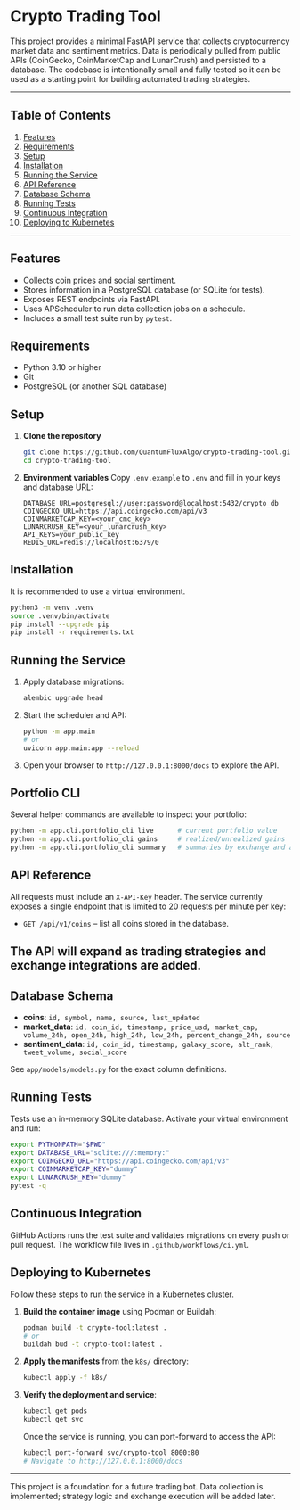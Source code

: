 # Crypto Trading Tool

This project provides a minimal FastAPI service that collects cryptocurrency market data and sentiment metrics. Data is periodically pulled from public APIs (CoinGecko, CoinMarketCap and LunarCrush) and persisted to a database. The codebase is intentionally small and fully tested so it can be used as a starting point for building automated trading strategies.

---

## Table of Contents
1. [Features](#features)
2. [Requirements](#requirements)
3. [Setup](#setup)
4. [Installation](#installation)
5. [Running the Service](#running-the-service)
6. [API Reference](#api-reference)
7. [Database Schema](#database-schema)
8. [Running Tests](#running-tests)
9. [Continuous Integration](#continuous-integration)
10. [Deploying to Kubernetes](#deploying-to-kubernetes)

---

## Features
- Collects coin prices and social sentiment.
- Stores information in a PostgreSQL database (or SQLite for tests).
- Exposes REST endpoints via FastAPI.
- Uses APScheduler to run data collection jobs on a schedule.
- Includes a small test suite run by `pytest`.

## Requirements
- Python 3.10 or higher
- Git
- PostgreSQL (or another SQL database)

## Setup
1. **Clone the repository**
   ```bash
   git clone https://github.com/QuantumFluxAlgo/crypto-trading-tool.git
   cd crypto-trading-tool
   ```
2. **Environment variables**
   Copy `.env.example` to `.env` and fill in your keys and database URL:
   ```dotenv
   DATABASE_URL=postgresql://user:password@localhost:5432/crypto_db
   COINGECKO_URL=https://api.coingecko.com/api/v3
   COINMARKETCAP_KEY=<your_cmc_key>
   LUNARCRUSH_KEY=<your_lunarcrush_key>
   API_KEYS=your_public_key
   REDIS_URL=redis://localhost:6379/0
   ```

## Installation
It is recommended to use a virtual environment.
```bash
python3 -m venv .venv
source .venv/bin/activate
pip install --upgrade pip
pip install -r requirements.txt
```

## Running the Service
1. Apply database migrations:
   ```bash
   alembic upgrade head
   ```
2. Start the scheduler and API:
   ```bash
   python -m app.main
   # or
   uvicorn app.main:app --reload
   ```
3. Open your browser to `http://127.0.0.1:8000/docs` to explore the API.

## Portfolio CLI

Several helper commands are available to inspect your portfolio:

```bash
python -m app.cli.portfolio_cli live      # current portfolio value
python -m app.cli.portfolio_cli gains     # realized/unrealized gains
python -m app.cli.portfolio_cli summary   # summaries by exchange and asset
```

## API Reference
All requests must include an `X-API-Key` header. The service currently exposes a single endpoint that is limited to 20 requests per minute per key:
- `GET /api/v1/coins` – list all coins stored in the database.

The API will expand as trading strategies and exchange integrations are added.
---

## Database Schema

- **coins**: `id, symbol, name, source, last_updated`
- **market_data**: `id, coin_id, timestamp, price_usd, market_cap, volume_24h, open_24h, high_24h, low_24h, percent_change_24h, source`
- **sentiment_data**: `id, coin_id, timestamp, galaxy_score, alt_rank, tweet_volume, social_score`

See `app/models/models.py` for the exact column definitions.

## Running Tests
Tests use an in-memory SQLite database. Activate your virtual environment and run:
```bash
export PYTHONPATH="$PWD"
export DATABASE_URL="sqlite:///:memory:"
export COINGECKO_URL="https://api.coingecko.com/api/v3"
export COINMARKETCAP_KEY="dummy"
export LUNARCRUSH_KEY="dummy"
pytest -q
```

## Continuous Integration
GitHub Actions runs the test suite and validates migrations on every push or pull request. The workflow file lives in `.github/workflows/ci.yml`.

## Deploying to Kubernetes
Follow these steps to run the service in a Kubernetes cluster.

1. **Build the container image** using Podman or Buildah:
   ```bash
   podman build -t crypto-tool:latest .
   # or
   buildah bud -t crypto-tool:latest .
   ```
2. **Apply the manifests** from the `k8s/` directory:
   ```bash
   kubectl apply -f k8s/
   ```
3. **Verify the deployment and service**:
   ```bash
   kubectl get pods
   kubectl get svc
   ```
   Once the service is running, you can port-forward to access the API:
   ```bash
   kubectl port-forward svc/crypto-tool 8000:80
   # Navigate to http://127.0.0.1:8000/docs
   ```

---
This project is a foundation for a future trading bot. Data collection is implemented; strategy logic and exchange execution will be added later.

